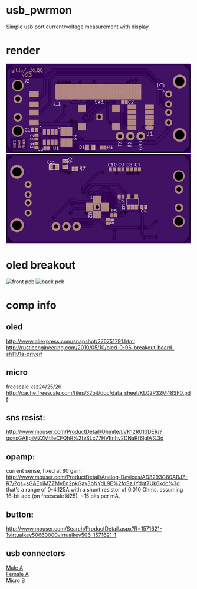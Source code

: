 usb_pwrmon
=====
Simple usb port current/voltage measurement with display.

render
=====
![front pcb](https://raw.githubusercontent.com/noahp/usb_pwrmon/master/hw/front.png)
![back pcb](https://raw.githubusercontent.com/noahp/usb_pwrmon/master/hw/back.png)

oled breakout
=====
![front pcb](https://raw.github.com/noahp/usb_pwrmon/oled_brkout/hw/front.png)
![back pcb](https://raw.github.com/noahp/usb_pwrmon/oled_brkout/hw/back.png)

comp info
=====

oled
-----
http://www.aliexpress.com/snapshot/276751791.html
http://rusticengineering.com/2010/05/10/oled-0-96-breakout-board-sh1101a-driver/

micro
-----
freescale ksz24/25/26  
http://cache.freescale.com/files/32bit/doc/data_sheet/KL02P32M48SF0.pdf

sns resist:
-----
http://www.mouser.com/ProductDetail/Ohmite/LVK12R010DER/?qs=sGAEpiMZZMtlleCFQhR%2fzSLc77HVEnhv2DNaRf6lglA%3d

opamp:
-----
current sense, fixed at 80 gain:
http://www.mouser.com/ProductDetail/Analog-Devices/AD8293G80ARJZ-R7/?qs=sGAEpiMZZMvEn2pkGav3bNYdL9E%2foSzJYdqf7Uk6kdc%3d
that's a range of 0-4.125A with a shunt resistor of 0.010 Ohms. assuming 16-bit adc (on freescale kl25), ~15 bits per mA.

button:
-----
http://www.mouser.com/Search/ProductDetail.aspx?R=1571621-1virtualkey50660000virtualkey506-1571621-1

usb connectors
-----
[Male A](http://www.mouser.com/ProductDetail/Keystone-Electronics/931/?qs=sGAEpiMZZMulM8LPOQ%252byk63mhAufmuInYp1ViSdVrzg%3d)  
[Female A](http://www.mouser.com/ProductDetail/Amphenol-Commercial-Products/UE27AC5410H/?qs=sGAEpiMZZMulM8LPOQ%252byk4r5VEz1yZV2Iljm%2fKqttNs%3d)  
[Micro B](http://www.mouser.com/ProductDetail/FCI/10118192-0001LF/?qs=sGAEpiMZZMulM8LPOQ%252byk2%252bTbV8%2f2X5vivRX5xKgOBI%3d)  
